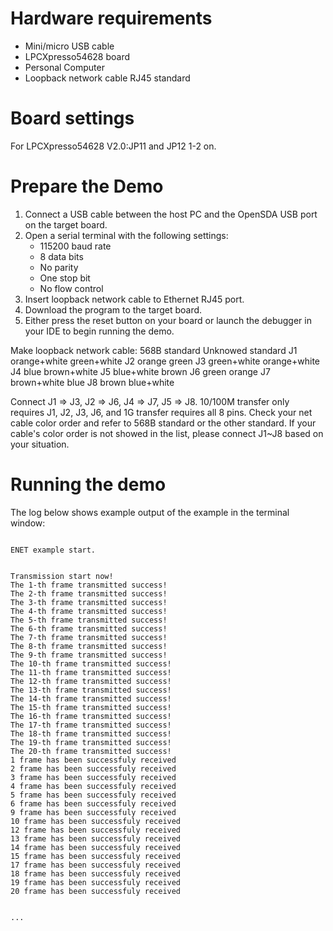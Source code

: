 Hardware requirements
=====================
- Mini/micro USB cable
- LPCXpresso54628 board
- Personal Computer
- Loopback network cable RJ45 standard

Board settings
============
For LPCXpresso54628 V2.0:JP11 and JP12 1-2 on. 

Prepare the Demo
===============
1.  Connect a USB cable between the host PC and the OpenSDA USB port on the target board.
2.  Open a serial terminal with the following settings:
    - 115200 baud rate
    - 8 data bits
    - No parity
    - One stop bit
    - No flow control
3.  Insert loopback network cable to Ethernet RJ45 port.
4.  Download the program to the target board.
5.  Either press the reset button on your board or launch the debugger in your IDE to begin running the demo.

Make loopback network cable:
      568B standard 	 Unknowed standard
J1    orange+white       green+white
J2    orange             green
J3    green+white        orange+white
J4    blue               brown+white
J5    blue+white         brown
J6    green              orange
J7	  brown+white        blue
J8    brown              blue+white

Connect J1 => J3, J2 => J6, J4 => J7, J5 => J8. 10/100M transfer only requires J1, J2, J3, J6, and 1G transfer requires all 8 pins.
Check your net cable color order and refer to 568B standard or the other standard. If your cable's color order is not showed in the list,
please connect J1~J8 based on your situation.

Running the demo
================
The log below shows example output of the example in the terminal window:
~~~~~~~~~~~~~~~~~~~~~~~~~~~~~~~~~~~

ENET example start.


Transmission start now!
The 1-th frame transmitted success!
The 2-th frame transmitted success!
The 3-th frame transmitted success!
The 4-th frame transmitted success!
The 5-th frame transmitted success!
The 6-th frame transmitted success!
The 7-th frame transmitted success!
The 8-th frame transmitted success!
The 9-th frame transmitted success!
The 10-th frame transmitted success!
The 11-th frame transmitted success!
The 12-th frame transmitted success!
The 13-th frame transmitted success!
The 14-th frame transmitted success!
The 15-th frame transmitted success!
The 16-th frame transmitted success!
The 17-th frame transmitted success!
The 18-th frame transmitted success!
The 19-th frame transmitted success!
The 20-th frame transmitted success!
1 frame has been successfuly received
2 frame has been successfuly received
3 frame has been successfuly received
4 frame has been successfuly received
5 frame has been successfuly received
6 frame has been successfuly received
9 frame has been successfuly received
10 frame has been successfuly received
12 frame has been successfuly received
13 frame has been successfuly received
14 frame has been successfuly received
15 frame has been successfuly received
17 frame has been successfuly received
18 frame has been successfuly received
19 frame has been successfuly received
20 frame has been successfuly received


...

~~~~~~~~~~~~~~~~~~~~~~~~~~~~~~~~~~~
